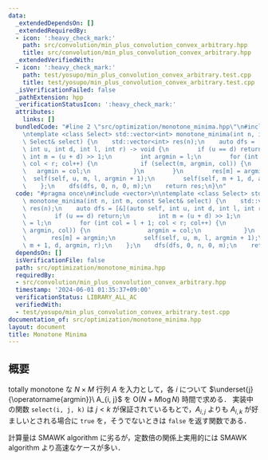 ```yaml
---
data:
  _extendedDependsOn: []
  _extendedRequiredBy:
  - icon: ':heavy_check_mark:'
    path: src/convolution/min_plus_convolution_convex_arbitrary.hpp
    title: src/convolution/min_plus_convolution_convex_arbitrary.hpp
  _extendedVerifiedWith:
  - icon: ':heavy_check_mark:'
    path: test/yosupo/min_plus_convolution_convex_arbitrary.test.cpp
    title: test/yosupo/min_plus_convolution_convex_arbitrary.test.cpp
  _isVerificationFailed: false
  _pathExtension: hpp
  _verificationStatusIcon: ':heavy_check_mark:'
  attributes:
    links: []
  bundledCode: "#line 2 \"src/optimization/monotone_minima.hpp\"\n#include <vector>\n\
    \ntemplate <class Select> std::vector<int> monotone_minima(int n, int m, const\
    \ Select& select) {\n    std::vector<int> res(n);\n    auto dfs = [&](auto self,\
    \ int u, int d, int l, int r) -> void {\n        if (u == d) return;\n       \
    \ int m = (u + d) >> 1;\n        int argmin = l;\n        for (int col = l + 1;\
    \ col < r; col++) {\n            if (select(m, argmin, col)) {\n             \
    \   argmin = col;\n            }\n        }\n        res[m] = argmin;\n      \
    \  self(self, u, m, l, argmin + 1);\n        self(self, m + 1, d, argmin, r);\n\
    \    };\n    dfs(dfs, 0, n, 0, m);\n    return res;\n}\n"
  code: "#pragma once\n#include <vector>\n\ntemplate <class Select> std::vector<int>\
    \ monotone_minima(int n, int m, const Select& select) {\n    std::vector<int>\
    \ res(n);\n    auto dfs = [&](auto self, int u, int d, int l, int r) -> void {\n\
    \        if (u == d) return;\n        int m = (u + d) >> 1;\n        int argmin\
    \ = l;\n        for (int col = l + 1; col < r; col++) {\n            if (select(m,\
    \ argmin, col)) {\n                argmin = col;\n            }\n        }\n \
    \       res[m] = argmin;\n        self(self, u, m, l, argmin + 1);\n        self(self,\
    \ m + 1, d, argmin, r);\n    };\n    dfs(dfs, 0, n, 0, m);\n    return res;\n}"
  dependsOn: []
  isVerificationFile: false
  path: src/optimization/monotone_minima.hpp
  requiredBy:
  - src/convolution/min_plus_convolution_convex_arbitrary.hpp
  timestamp: '2024-06-01 01:35:37+09:00'
  verificationStatus: LIBRARY_ALL_AC
  verifiedWith:
  - test/yosupo/min_plus_convolution_convex_arbitrary.test.cpp
documentation_of: src/optimization/monotone_minima.hpp
layout: document
title: Monotone Minima
---
```


## 概要
totally monotone な $N \times M$ 行列 $A$ を入力として，各 $i$ について $\underset{j}{\operatorname{argmin}}\ A_{i, j}$ を $\mathrm{O}(N + M \log N)$ 時間で求める．
実装中の関数 `select(i, j, k)` は $j < k$ が保証されているもとで，$A_{i, j}$ よりも $A_{i, k}$ が好ましいとされる場合に `true` を，そうでないときは `false` を返す関数である．

計算量は SMAWK algorithm に劣るが，定数倍の関係上実用的には SMAWK algorithm より高速なケースが多い．
